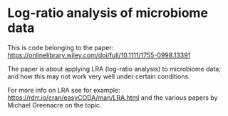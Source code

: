 
# Log-ratio analysis of microbiome data

This is code belonging to the paper: https://onlinelibrary.wiley.com/doi/full/10.1111/1755-0998.13391

The paper is about applying LRA (log-ratio analysis) to microbiome data; and how this may not work very well under certain conditions.

For more info on LRA see for example: https://rdrr.io/cran/easyCODA/man/LRA.html and the various papers by  Michael Greenacre on the topic.

